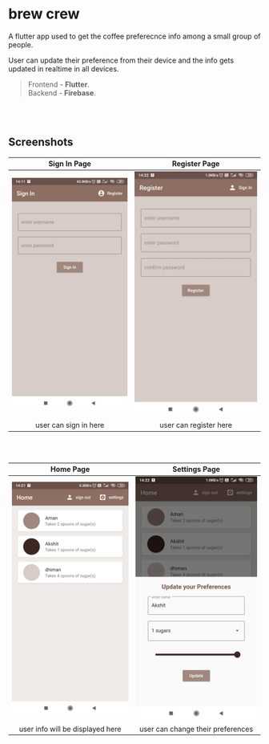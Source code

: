 # brew crew

A flutter app used to get the coffee preferecnce info among a small group of people.

User can update their preference from their device and the info gets updated in realtime in all devices.

>Frontend - **Flutter**.\
>Backend - **Firebase**.

<br></br>

## Screenshots

| **Sign In Page** |  **Register Page** |
| :------: | :----: |
|<img src="assets\signIn.jpg" />|<img src="assets\reg.jpg"/>|
|user can sign in here|user can register here|

<br></br>


| **Home Page** |  **Settings Page** |
| :------: | :----: |
|<img src="assets\main.jpg" />|<img src="assets\settings.jpg"/>|
|user info will be displayed here|user can change their preferences|




